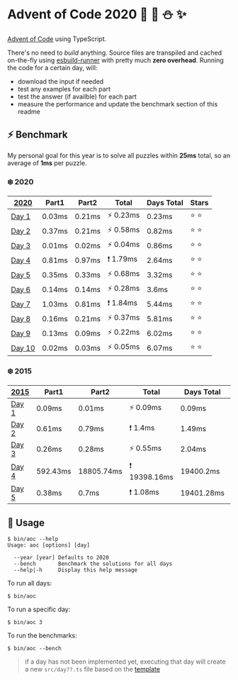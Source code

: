 # Advent of Code 2020 :santa: :christmas_tree: :snowman: :sparkles: 

[Advent of Code](https://adventofcode.com/) using TypeScript.

There's no need to *build* anything. Source files are transpiled and cached on-the-fly using [esbuild-runner](https://github.com/folke/esbuild-runner/) with pretty much **zero overhead**. Running the code for a certain day, will:

* download the input if needed
* test any examples for each part
* test the answer (if availble) for each part
* measure the performance and update the benchmark section of this readme

## :zap: Benchmark

My personal goal for this year is to solve all puzzles within **25ms** total, so an average of **1ms** per puzzle.

<!-- RESULTS:BEGIN -->
### :snowflake: 2020
|[2020](./src/2020) | Part1 | Part2 | Total | Days Total | Stars|
|--- | --- | --- | --- | --- | ---|
|[Day 1](./src/2020/day1.ts) | 0.03ms | 0.21ms | ⚡️ 0.23ms | 0.23ms | :star: :star: |
|[Day 2](./src/2020/day2.ts) | 0.37ms | 0.21ms | ⚡️ 0.58ms | 0.82ms | :star: :star: |
|[Day 3](./src/2020/day3.ts) | 0.01ms | 0.02ms | ⚡️ 0.04ms | 0.86ms | :star: :star: |
|[Day 4](./src/2020/day4.ts) | 0.81ms | 0.97ms | ❗️ 1.79ms | 2.64ms | :star: :star: |
|[Day 5](./src/2020/day5.ts) | 0.35ms | 0.33ms | ⚡️ 0.68ms | 3.32ms | :star: :star: |
|[Day 6](./src/2020/day6.ts) | 0.14ms | 0.14ms | ⚡️ 0.28ms | 3.6ms | :star: :star: |
|[Day 7](./src/2020/day7.ts) | 1.03ms | 0.81ms | ❗️ 1.84ms | 5.44ms | :star: :star: |
|[Day 8](./src/2020/day8.ts) | 0.16ms | 0.21ms | ⚡️ 0.37ms | 5.81ms | :star: :star: |
|[Day 9](./src/2020/day9.ts) | 0.13ms | 0.09ms | ⚡️ 0.22ms | 6.02ms | :star: :star: |
|[Day 10](./src/2020/day10.ts) | 0.02ms | 0.03ms | ⚡️ 0.05ms | 6.07ms | :star: :star: |

### :snowflake: 2015
|[2015](./src/2015) | Part1 | Part2 | Total | Days Total | Stars|
|--- | --- | --- | --- | --- | ---|
|[Day 1](./src/2015/day1.ts) | 0.09ms | 0.01ms | ⚡️ 0.09ms | 0.09ms | :star: :star: |
|[Day 2](./src/2015/day2.ts) | 0.61ms | 0.79ms | ❗️ 1.4ms | 1.49ms | :star: :star: |
|[Day 3](./src/2015/day3.ts) | 0.26ms | 0.28ms | ⚡️ 0.55ms | 2.04ms | :star: :star: |
|[Day 4](./src/2015/day4.ts) | 592.43ms | 18805.74ms | ❗️ 19398.16ms | 19400.2ms | :star: :star: |
|[Day 5](./src/2015/day5.ts) | 0.38ms | 0.7ms | ❗️ 1.08ms | 19401.28ms | :star: :star: |
<!-- RESULTS:END -->

## :rocket: Usage

```shell
$ bin/aoc --help
Usage: aoc [options] [day]

  --year [year] Defaults to 2020       
  --bench       Benchmark the solutions for all days
  --help|-h     Display this help message
```

To run all days:

```shell
$ bin/aoc
```

To run a specific day:

```shell
$ bin/aoc 3
```

To run the benchmarks:

```shell
$ bin/aoc --bench
```

> if a day has not been implemented yet, executing that day will create a new `src/day??.ts` file based on the [template](src/day.template.ts)

